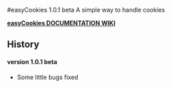#easyCookies 1.0.1 beta
A simple way to handle cookies

[**easyCookies DOCUMENTATION WIKI**](https://github.com/Gix075/jqueryEasyTools/wiki/TOOL---easyCookies)

## History

#### version 1.0.1 beta
* Some little bugs fixed


